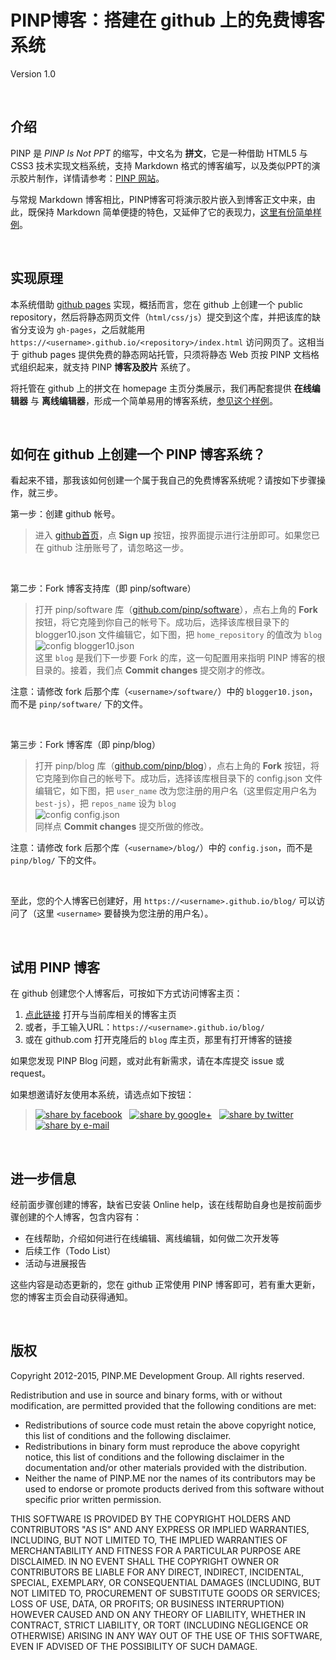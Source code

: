 ﻿PINP博客：搭建在 github 上的免费博客系统
========================================
Version 1.0

&nbsp;

## 介绍

PINP 是 *PINP Is Not PPT* 的缩写，中文名为 **拼文**，它是一种借助 HTML5 与 CSS3 技术实现文档系统，支持 Markdown 格式的博客编写，以及类似PPT的演示胶片制作，详情请参考：<a target="_blank" href="//www.pinp.me/www/www/">PINP 网站</a>。

与常规 Markdown 博客相比，PINP博客可将演示胶片嵌入到博客正文中来，由此，既保持 Markdown 简单便捷的特色，又延伸了它的表现力，<a target="_blank" href="//best-js.github.io/blog/$$Chinese中文/1.在线拼文样例.blog/">这里有份简单样例</a>。

&nbsp;

## 实现原理

本系统借助 <a target="_blank" href="https://pages.github.com/">github pages</a> 实现，概括而言，您在 github 上创建一个 public repository，然后将静态网页文件（`html/css/js`）提交到这个库，并把该库的缺省分支设为 `gh-pages`，之后就能用 `https://<username>.github.io/<repository>/index.html` 访问网页了。这相当于 github pages 提供免费的静态网站托管，只须将静态 Web 页按 PINP 文档格式组织起来，就支持 PINP **博客及胶片** 系统了。

将托管在 github 上的拼文在 homepage 主页分类展示，我们再配套提供 **在线编辑器** 与 **离线编辑器**，形成一个简单易用的博客系统，<a target="target" href="//best-js.github.io/blog/?opendoc=%2F%2Fbest-js.github.io%2Fblog%2F%24%24Chinese%E4%B8%AD%E6%96%87%2F0.%E7%BD%91%E5%BF%97.blog%2F">参见这个样例</a>。

&nbsp;

## 如何在 github 上创建一个 PINP 博客系统？

看起来不错，那我该如何创建一个属于我自己的免费博客系统呢？请按如下步骤操作，就三步。

第一步：创建 github 帐号。  
 > 进入 <a target="_blank" href="https://github.com/">github首页</a>，点 **Sign up** 按钮，按界面提示进行注册即可。如果您已在 github 注册账号了，请忽略这一步。

&nbsp;

第二步：Fork 博客支持库（即 pinp/software）   
 > 打开 pinp/software 库（<a target="_blank" href="https://github.com/pinp/software">github.com/pinp/software</a>），点右上角的 **Fork** 按钮，将它克隆到你自己的帐号下。成功后，选择该库根目录下的 blogger10.json 文件编辑它，如下图，把 `home_repository` 的值改为 `blog`   
![config blogger10.json](pages/config_root.png)   
这里 `blog` 是我们下一步要 Fork 的库，这一句配置用来指明 PINP 博客的根目录的。接着，我们点 **Commit changes** 提交刚才的修改。

注意：请修改 fork 后那个库（`<username>/software/`）中的 `blogger10.json`，而不是 `pinp/software/` 下的文件。

&nbsp;

第三步：Fork 博客库（即 pinp/blog）   
 > 打开 pinp/blog 库（<a target="_blank" href="https://github.com/pinp/blog">github.com/pinp/blog</a>），点右上角的 **Fork** 按钮，将它克隆到你自己的帐号下。成功后，选择该库根目录下的 config.json 文件编辑它，如下图，把 `user_name` 改为您注册的用户名（这里假定用户名为 `best-js`），把 `repos_name` 设为 `blog`   
![config config.json](pages/config_blog.png)   
同样点 **Commit changes** 提交所做的修改。

注意：请修改 fork 后那个库（`<username>/blog/`）中的 `config.json`，而不是 `pinp/blog/` 下的文件。

&nbsp;

至此，您的个人博客已创建好，用 `https://<username>.github.io/blog/` 可以访问了（这里 `<username>` 要替换为您注册的用户名）。

&nbsp;

## 试用 PINP 博客

在 github 创建您个人博客后，可按如下方式访问博客主页：

 1. <a target="_blank" href="https://www.pinp.me/software/pages/blogger/gh_jump.action">点此链接</a> 打开与当前库相关的博客主页
 2. 或者，手工输入URL：`https://<username>.github.io/blog/`
 3. 或在 github.com 打开克隆后的 `blog` 库主页，那里有打开博客的链接

如果您发现 PINP Blog 问题，或对此有新需求，请在本库提交 issue 或 request。

如果想邀请好友使用本系统，请选点如下按钮：   
 > <a target="_blank" href="https://www.facebook.com/sharer/sharer.php?u=https%3A%2F%2Fgithub.com%2Fpinp%2Fsoftware%2Fblob%2Fgh-pages%2FREADME_zh.md"><img title="share by facebook" src="pages/fb.png"></a>&nbsp;&nbsp;
   <a target="_blank" href="https://plus.google.com/share?url=https%3A%2F%2Fgithub.com%2Fpinp%2Fsoftware%2Fblob%2Fgh-pages%2FREADME_zh.md"><img title="share by google+" src="pages/gp.png"></a>&nbsp;&nbsp;
   <a target="_blank" href="https://twitter.com/home?status=https%3A%2F%2Fgithub.com%2Fpinp%2Fsoftware%2Fblob%2Fgh-pages%2FREADME_zh.md"><img title="share by twitter" src="pages/tw.png"></a>&nbsp;&nbsp;
   <a target="_blank" href="https://www.pinp.me/admin/login/invite2?url=https%3A%2F%2Fgithub.com%2Fpinp%2Fsoftware%2Fblob%2Fgh-pages%2FREADME_zh.md"><img title="share by e-mail" src="pages/gm.png"></a>

&nbsp;

## 进一步信息

经前面步骤创建的博客，缺省已安装 Online help，该在线帮助自身也是按前面步骤创建的个人博客，包含内容有：

 - 在线帮助，介绍如何进行在线编辑、离线编辑，如何做二次开发等
 - 后续工作（Todo List）
 - 活动与进展报告

这些内容是动态更新的，您在 github 正常使用 PINP 博客即可，若有重大更新，您的博客主页会自动获得通知。

&nbsp;

## 版权

Copyright 2012-2015, PINP.ME Development Group. All rights reserved.

Redistribution and use in source and binary forms, with or without
modification, are permitted provided that the following conditions
are met:

  - Redistributions of source code must retain the above copyright
    notice, this list of conditions and the following disclaimer.
  - Redistributions in binary form must reproduce the above
    copyright notice, this list of conditions and the following
    disclaimer in the documentation and/or other materials provided
    with the distribution.
  - Neither the name of PINP.ME nor the names of its contributors 
    may be used to endorse or promote products derived from this 
    software without specific prior written permission.

THIS SOFTWARE IS PROVIDED BY THE COPYRIGHT HOLDERS AND CONTRIBUTORS
"AS IS" AND ANY EXPRESS OR IMPLIED WARRANTIES, INCLUDING, BUT NOT
LIMITED TO, THE IMPLIED WARRANTIES OF MERCHANTABILITY AND FITNESS FOR
A PARTICULAR PURPOSE ARE DISCLAIMED. IN NO EVENT SHALL THE COPYRIGHT
OWNER OR CONTRIBUTORS BE LIABLE FOR ANY DIRECT, INDIRECT, INCIDENTAL,
SPECIAL, EXEMPLARY, OR CONSEQUENTIAL DAMAGES (INCLUDING, BUT NOT
LIMITED TO, PROCUREMENT OF SUBSTITUTE GOODS OR SERVICES; LOSS OF USE,
DATA, OR PROFITS; OR BUSINESS INTERRUPTION) HOWEVER CAUSED AND ON ANY
THEORY OF LIABILITY, WHETHER IN CONTRACT, STRICT LIABILITY, OR TORT
(INCLUDING NEGLIGENCE OR OTHERWISE) ARISING IN ANY WAY OUT OF THE USE
OF THIS SOFTWARE, EVEN IF ADVISED OF THE POSSIBILITY OF SUCH DAMAGE.
